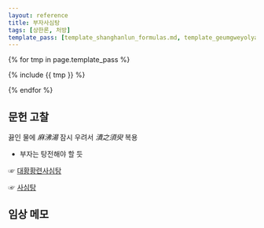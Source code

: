 ```yaml
---
layout: reference
title: 부자사심탕
tags: [상한론, 처방]
template_pass: [template_shanghanlun_formulas.md, template_geumgweyolyag_formulas.md, template_etc_formulas.md]
---
```



{% for tmp in page.template_pass %}

{% include {{ tmp }} %}

{% endfor %}

## 문헌 고찰

끓인 물에 _麻沸湯_ 잠시 우려서 _漬之須臾_ 복용
* 부자는 탕전해야 할 듯

☞ [대황황련사심탕]({{site.formulaurl}}/대황황련사심탕)

☞ [사심탕]({{site.formulaurl}}/사심탕)

## 임상 메모
